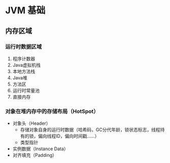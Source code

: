 # JVM 基础

## 内存区域

### 运行时数据区域

1. 程序计数器
2. Java虚拟机栈
3. 本地方法栈
4. Java堆
5. 方法区
6. 运行时常量池
7. 直接内存

### 对象在堆内存中的存储布局（HotSpot）

* 对象头（Header）
  * 存储对象自身的运行时数据（哈希码，GC分代年龄，锁状态标志，线程持有的锁，偏向线程ID，偏向时间戳......）
  * 类型指针
* 实例数据（Instance Data）
* 对齐填充（Padding）
